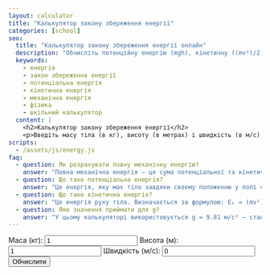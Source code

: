 ```yaml
---
layout: calculator
title: "Калькулятор закону збереження енергії"
categories: [school]
seo:
  title: "Калькулятор закону збереження енергії онлайн"
  description: "Обчисліть потенційну енергію (mgh), кінетичну ((mv²)/2) та повну механічну енергію тіла. Зручний онлайн калькулятор для учнів фізики."
  keywords:
    - енергія
    - закон збереження енергії
    - потенціальна енергія
    - кінетична енергія
    - механічна енергія
    - фізика
    - шкільний калькулятор
  content: |
    <h2>Калькулятор закону збереження енергії</h2>
    <p>Введіть масу тіла (в кг), висоту (в метрах) і швидкість (в м/с) — калькулятор обчислить потенційну, кінетичну та повну механічну енергію.</p>
scripts:
  - /assets/js/energy.js
faq:
  - question: Як розрахувати повну механічну енергію?
    answer: "Повна механічна енергія — це сума потенціальної та кінетичної енергії: E = mgh + (mv²)/2."
  - question: Що таке потенціальна енергія?
    answer: "Це енергія, яку має тіло завдяки своєму положенню у полі сили тяжіння. Визначається за формулою: Eₚ = mgh."
  - question: Що таке кінетична енергія?
    answer: "Це енергія руху тіла. Визначається за формулою: Eₖ = (mv²)/2."
  - question: Яке значення приймати для g?
    answer: "У цьому калькуляторі використовується g = 9.81 м/с² — стандартне прискорення вільного падіння на поверхні Землі."
---
```


<form id="energy-form" autocomplete="off">
  <label>
    Маса (кг):
    <input type="number" id="energy-m" min="0" step="any" value="1" required>
  </label>
  <label>
    Висота (м):
    <input type="number" id="energy-h" step="any" value="1" required>
  </label>
  <label>
    Швидкість (м/с):
    <input type="number" id="energy-v" step="any" value="0" required>
  </label>
  <button type="submit">Обчислити</button>
</form>
<div id="energy-result" class="result"></div>
